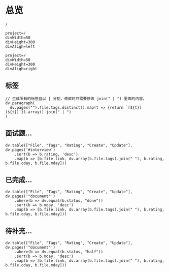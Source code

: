 # 总览

```ActivityHistory
/
```

```commits-recents
project=/
divWidth=50
divHeight=300
divAligh=left
```

```commits-type
project=/
divWidth=50
divHeight=300
divAligh=right
```



## 标签

```dataviewjs
// 生成所有的标签且以 | 分割，修改时只需要修改 join(" | ") 里面的内容。
dv.paragraph(
  dv.pages("").file.tags.distinct().map(t => {return `[${t}](${t})`}).array().join(" | ")
)
```


## 面试题...

```dataviewjs
dv.table(["File", "Tags", "Rating", "Create", "Update"], dv.pages('#interview')
    .sort(b => b.rating, 'desc')
    .map(b => [b.file.link, dv.array(b.file.tags).join(" "), b.rating, b.file.cday, b.file.mday]))
```

## 已完成...

```dataviewjs
dv.table(["File", "Tags", "Rating", "Create", "Update"], dv.pages('"document"')
    .where(b => dv.equal(b.status, "done"))
    .sort(b => b.mday, 'desc')
    .map(b => [b.file.link, dv.array(b.file.tags).join(" "), b.rating, b.file.cday, b.file.mday]))
```


## 待补充...

```dataviewjs
dv.table(["File", "Tags", "Rating", "Create", "Update"], dv.pages('"document"')
    .where(b => dv.equal(b.status, "half"))
    .sort(b => b.mday, 'desc')
    .map(b => [b.file.link, dv.array(b.file.tags).join(" "), b.rating, b.file.cday, b.file.mday]))
```

